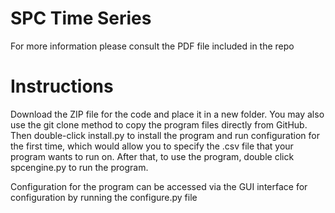 # SPC Time Series
For more information please consult the PDF file included in the repo

# Instructions
Download the ZIP file for the code and place it in a new folder. You may also use
the git clone method to copy the program files directly from GitHub. Then
double-click install.py to install the program and run configuration for the first
time, which would allow you to specify the .csv file that your program wants to
run on. After that, to use the program, double click spcengine.py to run the
program.


Configuration for the program can be accessed via the GUI interface for
configuration by running the configure.py file

